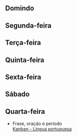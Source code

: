 ## Domindo

## Segunda-feira

## Terça-feira

## Quinta-feira

## Sexta-feira

## Sábado

## Quarta-feira
- Frase, oração e período  
  [Kanban - Língua portuguesa](/Se%C3%A7%C3%B5es%2FDisciplinas%2FLinguagens%2FL%C3%ADngua%20Portuguesa/Kanban%20-%20L%C3%ADngua%20portuguesa.kanban.md)